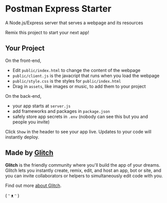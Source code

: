 # Postman Express Starter

A Node.js/Express server that serves a webpage and its resources

Remix this project to start your next app!

## Your Project

On the front-end,

- Edit `public/index.html` to change the content of the webpage
- `public/client.js` is the javacript that runs when you load the webpage
- `public/style.css` is the styles for `public/index.html`
- Drag in `assets`, like images or music, to add them to your project

On the back-end,

- your app starts at `server.js`
- add frameworks and packages in `package.json`
- safely store app secrets in `.env` (nobody can see this but you and people you invite)

Click `Show` in the header to see your app live. Updates to your code will instantly deploy.


## Made by [Glitch](https://glitch.com/)

**Glitch** is the friendly community where you'll build the app of your dreams. Glitch lets you instantly create, remix, edit, and host an app, bot or site, and you can invite collaborators or helpers to simultaneously edit code with you.

Find out more [about Glitch](https://glitch.com/about).

( ᵔ ᴥ ᵔ )